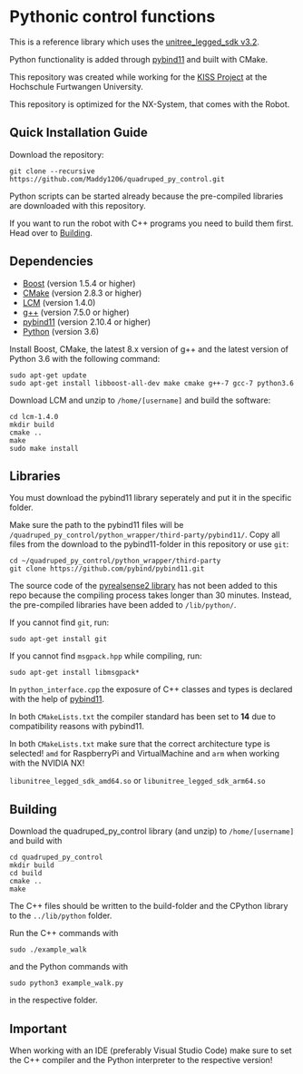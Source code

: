 # Pythonic control functions

This is a reference library which uses the [unitree_legged_sdk v3.2](https://github.com/unitreerobotics/unitree_legged_sdk).

Python functionality is added through [pybind11](https://github.com/pybind/pybind11) and built with CMake.

This repository was created while working for the [KISS Project](https://projekt-kiss.net/) at the Hochschule Furtwangen University.

This repository is optimized for the NX-System, that comes with the Robot.

## Quick Installation Guide

Download the repository:

```
git clone --recursive https://github.com/Maddy1206/quadruped_py_control.git
```

Python scripts can be started already because the pre-compiled libraries are downloaded with this repository.

If you want to run the robot with C++ programs you need to build them first.
Head over to [Building](#building).

## Dependencies

- [Boost](https://www.boost.org/) (version 1.5.4 or higher)
- [CMake](https://cmake.org/) (version 2.8.3 or higher)
- [LCM](https://github.com/lcm-proj/lcm/releases) (version 1.4.0)
- [g++](https://gcc.gnu.org/) (version 7.5.0 or higher)
- [pybind11](https://github.com/pybind/pybind11) (version 2.10.4 or higher)
- [Python](https://www.python.org/) (version 3.6)

Install Boost, CMake, the latest 8.x version of g++ and the latest version of Python 3.6 with the following command:

```
sudo apt-get update
sudo apt-get install libboost-all-dev make cmake g++-7 gcc-7 python3.6
```

Download LCM and unzip to `/home/[username]` and build the software:

```
cd lcm-1.4.0
mkdir build
cmake ..
make
sudo make install
```

## Libraries

You must download the pybind11 library seperately and put it in the specific folder.

Make sure the path to the pybind11 files will be `/quadruped_py_control/python_wrapper/third-party/pybind11/`. Copy all files from the download to the pybind11-folder in this repository or use `git`:

```
cd ~/quadruped_py_control/python_wrapper/third-party
git clone https://github.com/pybind/pybind11.git
```

The source code of the [pyrealsense2 library](https://github.com/IntelRealSense/librealsense/releases/tag/v2.53.1) has not been added to this repo because the compiling process takes longer than 30 minutes. Instead, the pre-compiled libraries have been added to `/lib/python/`.

If you cannot find `git`, run:

`sudo apt-get install git`

If you cannot find `msgpack.hpp` while compiling, run:

`sudo apt-get install libmsgpack*`

In `python_interface.cpp` the exposure of C++ classes and types is declared with the help of [pybind11](https://github.com/pybind/pybind11).

In both `CMakeLists.txt` the compiler standard has been set to **14** due to compatibility reasons with pybind11.

In both `CMakeLists.txt` make sure that the correct architecture type is selected! `amd` for RaspberryPi and VirtualMachine and `arm` when working with the NVIDIA NX!

`libunitree_legged_sdk_amd64.so` or `libunitree_legged_sdk_arm64.so`

## Building

Download the quadruped_py_control library (and unzip) to `/home/[username]` and build with

```
cd quadruped_py_control
mkdir build
cd build
cmake ..
make
```

The C++ files should be written to the build-folder and the CPython library to the `../lib/python` folder.

Run the C++ commands with

```
sudo ./example_walk
```

and the Python commands with

```
sudo python3 example_walk.py
```

in the respective folder.

## Important

When working with an IDE (preferably Visual Studio Code) make sure to set the C++ compiler and the Python interpreter to the respective version!
